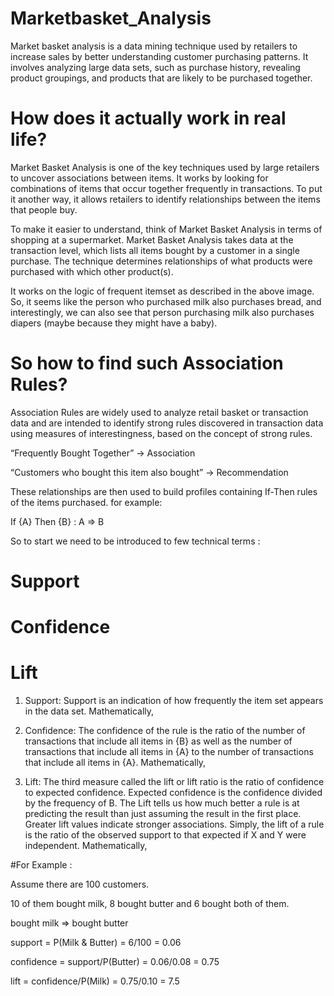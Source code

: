 # Marketbasket_Analysis
Market basket analysis is a data mining technique used by retailers to increase sales by better understanding customer purchasing patterns. It involves analyzing large data sets, such as purchase history, revealing product groupings, and products that are likely to be purchased together.

# How does it actually work in real life?
Market Basket Analysis is one of the key techniques used by large retailers to uncover associations between items. It works by looking for combinations of items that occur together frequently in transactions. To put it another way, it allows retailers to identify relationships between the items that people buy.

To make it easier to understand, think of Market Basket Analysis in terms of shopping at a supermarket. Market Basket Analysis takes data at the transaction level, which lists all items bought by a customer in a single purchase. The technique determines relationships of what products were purchased with which other product(s).

It works on the logic of frequent itemset as described in the above image. So, it seems like the person who purchased milk also purchases bread, and interestingly, we can also see that person purchasing milk also purchases diapers (maybe because they might have a baby).

# So how to find such Association Rules?
Association Rules are widely used to analyze retail basket or transaction data and are intended to identify strong rules discovered in transaction data using measures of interestingness, based on the concept of strong rules.

“Frequently Bought Together” → Association

“Customers who bought this item also bought” → Recommendation

These relationships are then used to build profiles containing If-Then rules of the items purchased. for example:

If {A} Then {B} : A => B

So to start we need to be introduced to few technical terms :

# Support

# Confidence

# Lift

1. Support: Support is an indication of how frequently the item set appears in the data set. Mathematically,


2. Confidence: The confidence of the rule is the ratio of the number of transactions that include all items in {B} as well as the number of transactions that include all items in {A} to the number of transactions that include all items in {A}. Mathematically,


3. Lift: The third measure called the lift or lift ratio is the ratio of confidence to expected confidence. Expected confidence is the confidence divided by the frequency of B. The Lift tells us how much better a rule is at predicting the result than just assuming the result in the first place. Greater lift values indicate stronger associations. Simply, the lift of a rule is the ratio of the observed support to that expected if X and Y were independent. Mathematically,

#For Example :

Assume there are 100 customers.

10 of them bought milk, 8 bought butter and 6 bought both of them.

bought milk => bought butter

support = P(Milk & Butter) = 6/100 = 0.06

confidence = support/P(Butter) = 0.06/0.08 = 0.75

lift = confidence/P(Milk) = 0.75/0.10 = 7.5
